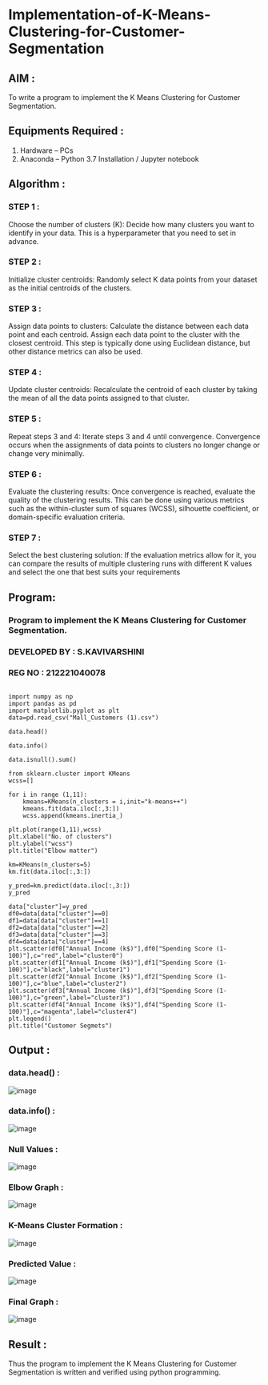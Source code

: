 # Implementation-of-K-Means-Clustering-for-Customer-Segmentation

## AIM :

To write a program to implement the K Means Clustering for Customer Segmentation.

## Equipments Required :

1. Hardware – PCs
2. Anaconda – Python 3.7 Installation / Jupyter notebook

## Algorithm :

### STEP 1 :

Choose the number of clusters (K): Decide how many clusters you want to identify in your data. This is a hyperparameter that you need to set in advance.

### STEP 2 :

Initialize cluster centroids: Randomly select K data points from your dataset as the initial centroids of the clusters.

### STEP 3 :

Assign data points to clusters: Calculate the distance between each data point and each centroid. Assign each data point to the cluster with the closest centroid. This step is typically done using Euclidean distance, but other distance metrics can also be used.

### STEP 4 :

Update cluster centroids: Recalculate the centroid of each cluster by taking the mean of all the data points assigned to that cluster.

### STEP 5 :

Repeat steps 3 and 4: Iterate steps 3 and 4 until convergence. Convergence occurs when the assignments of data points to clusters no longer change or change very minimally.

### STEP 6 :

Evaluate the clustering results: Once convergence is reached, evaluate the quality of the clustering results. This can be done using various metrics such as the within-cluster sum of squares (WCSS), silhouette coefficient, or domain-specific evaluation criteria.

### STEP 7 :

Select the best clustering solution: If the evaluation metrics allow for it, you can compare the results of multiple clustering runs with different K values and select the one that best suits your requirements




## Program:

### Program to implement the K Means Clustering for Customer Segmentation.
### DEVELOPED BY : S.KAVIVARSHINI
### REG NO : 212221040078

```

import numpy as np
import pandas as pd
import matplotlib.pyplot as plt
data=pd.read_csv("Mall_Customers (1).csv")

data.head()

data.info()

data.isnull().sum()

from sklearn.cluster import KMeans
wcss=[]

for i in range (1,11):
    kmeans=KMeans(n_clusters = i,init="k-means++")
    kmeans.fit(data.iloc[:,3:])
    wcss.append(kmeans.inertia_)

plt.plot(range(1,11),wcss)
plt.xlabel("No. of clusters")
plt.ylabel("wcss")
plt.title("Elbow matter")

km=KMeans(n_clusters=5)
km.fit(data.iloc[:,3:])

y_pred=km.predict(data.iloc[:,3:])
y_pred

data["cluster"]=y_pred
df0=data[data["cluster"]==0]
df1=data[data["cluster"]==1]
df2=data[data["cluster"]==2]
df3=data[data["cluster"]==3]
df4=data[data["cluster"]==4]
plt.scatter(df0["Annual Income (k$)"],df0["Spending Score (1-100)"],c="red",label="cluster0")
plt.scatter(df1["Annual Income (k$)"],df1["Spending Score (1-100)"],c="black",label="cluster1")
plt.scatter(df2["Annual Income (k$)"],df2["Spending Score (1-100)"],c="blue",label="cluster2")
plt.scatter(df3["Annual Income (k$)"],df3["Spending Score (1-100)"],c="green",label="cluster3")
plt.scatter(df4["Annual Income (k$)"],df4["Spending Score (1-100)"],c="magenta",label="cluster4")
plt.legend()
plt.title("Customer Segmets")
```

## Output :

### data.head() :

![image](https://github.com/Abrinnisha6/Implementation-of-K-Means-Clustering-for-Customer-Segmentation/assets/118889454/bae75e26-4d77-42d2-8c96-821e1c12526f)

### data.info() :

![image](https://github.com/Abrinnisha6/Implementation-of-K-Means-Clustering-for-Customer-Segmentation/assets/118889454/27f98e60-678b-4c6b-91e8-af987144f8aa)


### Null Values :

![image](https://github.com/Abrinnisha6/Implementation-of-K-Means-Clustering-for-Customer-Segmentation/assets/118889454/eab8a0ef-7ccc-4c14-9762-108c6069d45e)

### Elbow Graph :

![image](https://github.com/Abrinnisha6/Implementation-of-K-Means-Clustering-for-Customer-Segmentation/assets/118889454/034a80f5-5ade-49f2-bdd0-7b32ae1aba22)


### K-Means Cluster Formation :

![image](https://github.com/Abrinnisha6/Implementation-of-K-Means-Clustering-for-Customer-Segmentation/assets/118889454/dba43779-8573-403a-8f29-40155432d81f)

 
### Predicted Value :

![image](https://github.com/Abrinnisha6/Implementation-of-K-Means-Clustering-for-Customer-Segmentation/assets/118889454/d5091df5-086c-441f-9b6c-89992c8d8a64)

### Final Graph :

![image](https://github.com/Abrinnisha6/Implementation-of-K-Means-Clustering-for-Customer-Segmentation/assets/118889454/82be4a8d-d8d6-4c0e-a4fe-86336dd60ffd)


## Result :

Thus the program to implement the K Means Clustering for Customer Segmentation is written and verified using python programming.

